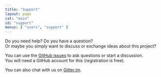 ```yaml
---
title: "Support"
layout: page
cat: "main"
id: "support"
menus: [ "users", "support" ]
---
```


Do you need help? Do you have a question?  
Or maybe you simply want to discuss or exchange ideas about this project?

You can use the [GitHub issues](https://github.com/roboconf/roboconf/issues) to ask questions or start a discussion.  
You will need a GitHub account for this (registration is free).

You can also chat with us on [Gitter.im](https://gitter.im/roboconf/roboconf).
